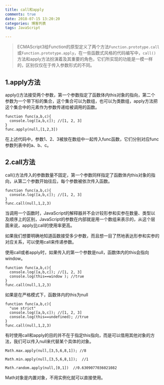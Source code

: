 ```yaml
---
title: call和apply
comments: true
date: 2018-07-15 13:20:20
categories: 博客列表
tags: JavaScript

---
```


> ECMAScript3给Function的原型定义了两个方法`Function.prototype.call`或`Function.prototype.apply`，在一些函数式风格的代码编写中，`call()`方法和apply方法扮演着及其重要的角色，它们所实现的功能是一模一样的，区别仅仅在于传入参数形式的不同。

## 1.apply方法

apply()方法接受两个参数，第一个参数指定了函数体内this对象的指向，第二个参数为一个带下标的集合，这个集合可以为数组，也可以为类数组，apply方法把这个集合中的元素作为参数传递给被调用的函数。

```
function func(a,b,c){
  console.log([a,b,c]); //[1, 2, 3]
}
func.apply(null,[1,2,3])
```
在上述代码中，参数1、2、3被放在数组中一起传入func函数，它们分别对应func参数列表中的a、b、c。

## 2.call方法

call()方法传入的参数数量不固定，第一个参数同样指定了函数体内this对象的指向，从第二个参数开始往后，每个参数被依次传入函数。

```
function func(a,b,c){
  console.log([a,b,c]); //[1, 2, 3]
}
func.call(null,1,2,3)
```
当调用一个函数时，JavaScript的解释器并不会计较形参和实参在数量、类型以及顺序上的区别，JavaScript的参数在内部就是用一个数组来表示的，从这个层面来说，apply比call的使用率更高。

如果我们想要明确地知道函数接受多少参数，而且想一目了然地表达形参和实参的对应关系，可以使用call来传递参数。

使用call或者apply时，如果传入的第一个参数是null，函数体内的this会指向window。

```
function func(a,b,c){
  console.log([a,b,c]); //[1, 2, 3]
  console.log(this==window ); //true
}
func.call(null,1,2,3)
```
如果是在严格模式下，函数体内的this为null

```
function func(a,b,c){
  "use strict"
  console.log([a,b,c]); //[1, 2, 3]
  console.log(this==undefined); //true
}
func.call(null,1,2,3)
```
有时使用call和apply的目的并不在于指定this指向，而是可以借用其他对象的方法，我们可以传入null来代替某个具体的对象。

```
Math.max.apply(null,[3,5,6,8,1]); //8

Math.min.apply(null,[3,5,6,8,1]);  //1

Math.random.apply(null,[0,1])  //0.6309077036021082
```
Math对象是内置对象，不用实例化就可以直接使用。